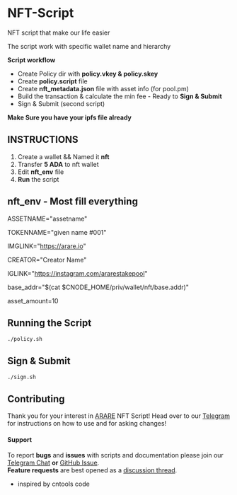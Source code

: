 # NFT-Script
NFT script that make our life easier

The script work with specific wallet name and hierarchy

**Script workflow**
- Create Policy dir with **policy.vkey & policy.skey**
- Create **policy.script** file
- Create **nft_metadata.json** file with asset info (for pool.pm)
- Build the transaction & calculate the min fee - Ready to **Sign & Submit**
- Sign & Submit (second script)

**Make Sure you have your ipfs file already**

## INSTRUCTIONS

1) Create a wallet && Named it **nft**
2) Transfer **5 ADA** to nft wallet
3) Edit **nft_env** file
4) **Run** the script

## nft_env - Most fill everything     

ASSETNAME="assetname"

TOKENNAME="given name #001"

IMGLINK="https://arare.io"

CREATOR="Creator Name"

IGLINK="https://instagram.com/ararestakepool"

base_addr="$(cat $CNODE_HOME/priv/wallet/nft/base.addr)"

asset_amount=10

## Running the Script

```
./policy.sh
```

## Sign & Submit

```
./sign.sh
```

## Contributing

Thank you for your interest in [ARARE](https://arare.io) NFT Script! Head over to our [Telegram](https://t.me/ararestakepool) for instructions on how to use and for asking changes!


#### Support

To report **bugs** and **issues** with scripts and documentation please join our [Telegram Chat](https://t.me/ararestakepool) **or** [GitHub Issue](https://github.com/ARARE-pool/NFT-Script/issues/new/choose).  
**Feature requests** are best opened as a [discussion thread](https://github.com/ARARE-pool/NFT-Script/discussions/new).

* inspired by cntools code
